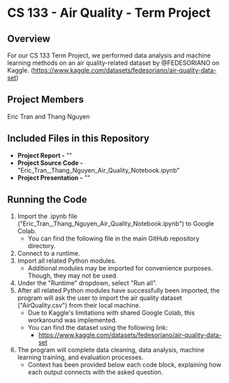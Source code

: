 # CS 133 - Air Quality - Term Project  
## Overview  
For our CS 133 Term Project, we performed data analysis and machine learning methods on an air quality-related dataset by @FEDESORIANO on Kaggle. (https://www.kaggle.com/datasets/fedesoriano/air-quality-data-set)
## Project Members
Eric Tran and Thang Nguyen  
## Included Files in this Repository
* **Project Report -** ""
* **Project Source Code -** "Eric_Tran,_Thang_Nguyen_Air_Quality_Notebook.ipynb"
* **Project Presentation -** ""
## Running the Code  
1. Import the .ipynb file ("Eric_Tran,_Thang_Nguyen_Air_Quality_Notebook.ipynb") to Google Colab.
    * You can find the following file in the main GitHub repository directory.
2. Connect to a runtime.
3. Import all related Python modules.
    * Additional modules may be imported for convenience purposes. Though, they may not be used.
4. Under the "Runtime" dropdown, select "Run all".
5. After all related Python modules have successfully been imported, the program will ask the user to import the air quality dataset ("AirQuality.csv") from their local machine.
    * Due to Kaggle's limitations with shared Google Colab, this workaround was implemented.
    * You can find the dataset using the following link:
        * https://www.kaggle.com/datasets/fedesoriano/air-quality-data-set
6. The program will complete data cleaning, data analysis, machine learning training, and evaluation processes.
    * Context has been provided below each code block, explaining how each output connects with the asked question.
